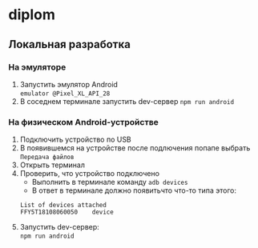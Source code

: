 # diplom

## Локальная разработка
### На эмуляторе
1. Запустить эмулятор Android  
    `emulator @Pixel_XL_API_28`
2. В соседнем терминале запустить dev-сервер
    `npm run android`
### На физическом Android-устройстве
1. Подключить устройство по USB
2. В появившемся на устройстве после подлючения попапе выбрать `Передача файлов`
3. Открыть терминал
4. Проверить, что устройство подключено
    * Выполнить в терминале команду `adb devices`
    * В ответ в терминале должно появитьчто что-то типа этого: 
    ```
    List of devices attached
    FFY5T18108060050	device
    ```
5. Запустить dev-сервер:  
    `npm run android`
